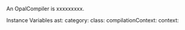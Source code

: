An OpalCompiler is xxxxxxxxx.Instance Variables	ast:		<Object>	category:		<Object>	class:		<Object>	compilationContext:		<Object>	context:		<Object>	failBlock:		<Object>	logged:		<Object>	noPattern:		<Object>	parser:		<Object>	receiver:		<Object>	requestor:		<Object>	source:		<Object>ast	- xxxxxcategory	- xxxxxclass	- xxxxxcompilationContext	- xxxxxcontext	- xxxxxfailBlock	- xxxxxlogged	- xxxxxnoPattern	- xxxxxparser	- xxxxxreceiver	- xxxxxrequestor	- xxxxxsource	- xxxxx